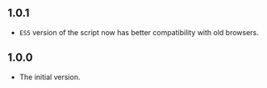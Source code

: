 ## 1.0.1

- `ES5` version of the script now has better compatibility with old browsers.

## 1.0.0

- The initial version.
